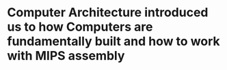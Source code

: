 # Computer Architecture introduced us to how Computers are fundamentally built and how to work with MIPS assembly 
